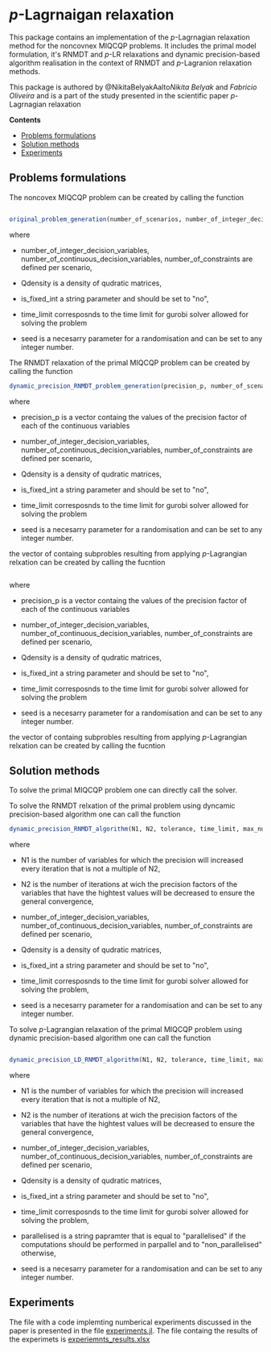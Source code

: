 # *p*-Lagrnaigan relaxation


This package contains an implementation of the *p*-Lagrnagian relaxation method for the noncovnex MIQCQP problems. It includes the primal model formulation, it's RNMDT and *p*-LR relaxations and dynamic precision-based algorithm realisation in the context of RNMDT and *p*-Lagranion relaxation methods.

This package is authored by  @NikitaBelyakAalto*Nikita Belyak* and *Fabricio Oliveira* and is a part of the study presented in the scientific paper *p*-Lagrnagian relaxation

**Contents**

<!-- TOC -->

- [Problems formulations](#problems_formulation)
- [Solution methods](#solution_methods)
- [Experiments](#experiments)

<!-- /TOC -->

## Problems formulations
The noncovex MIQCQP problem can be created by calling the function

```julia

original_problem_generation(number_of_scenarios, number_of_integer_decision_variables, number_of_continuous_decision_variables, number_of_constraints, Qdensity, is_fixed_int, time_limit, seed)

```
where

* number_of_integer_decision_variables, number_of_continuous_decision_variables, number_of_constraints are defined per scenario,

* Qdensity is a density of qudratic matrices,

* is_fixed_int a string parameter and should be set to "no",

* time_limit corresposnds to the time limit for gurobi solver allowed for solving the problem

* seed is a necesarry parameter for a randomisation and can be set to any integer number.

The RNMDT relaxation of the primal MIQCQP problem can be created by calling the function

```julia
dynamic_precision_RNMDT_problem_generation(precision_p, number_of_scenarios, number_of_integer_decision_variables, number_of_continuous_decision_variables, number_of_constraints, Qdensity, time_limit, seed)
```
where

* precision_p is a vector containg the values of the precision factor of each of the continuous variables

* number_of_integer_decision_variables, number_of_continuous_decision_variables, number_of_constraints are defined per scenario,

* Qdensity is a density of qudratic matrices,

* is_fixed_int a string parameter and should be set to "no",

* time_limit corresposnds to the time limit for gurobi solver allowed for solving the problem

* seed is a necesarry parameter for a randomisation and can be set to any integer number.

the vector of containg subprobles resulting from applying *p*-Lagrangian relxation can be created by calling the fucntion

```julia dynamic_precision_based_LD_RNDMT_problem_generation(precision_p, number_of_scenarios, number_of_integer_decision_variables, number_of_continuous_decision_variables, number_of_constraints, Qdensity, seed)
```
where

* precision_p is a vector containg the values of the precision factor of each of the continuous variables

* number_of_integer_decision_variables, number_of_continuous_decision_variables, number_of_constraints are defined per scenario,

* Qdensity is a density of qudratic matrices,

* is_fixed_int a string parameter and should be set to "no",

* time_limit corresposnds to the time limit for gurobi solver allowed for solving the problem

* seed is a necesarry parameter for a randomisation and can be set to any integer number.

the vector of containg subprobles resulting from applying *p*-Lagrangian relxation can be created by calling the fucntion

## Solution methods

To solve the primal MIQCQP problem one can directly call the solver.

To solve the RNMDT relxation of the primal problem using dyncamic precision-based algorithm one can call the function

```julia
dynamic_precision_RNMDT_algorithm(N1, N2, tolerance, time_limit, max_number_of_iterations, number_of_scenarios, number_of_integer_decision_variables, number_of_continuous_decision_variables, number_of_constraints, Qdensity, seed )
```
where

* N1 is the number of variables for which the precision will increased every iteration that is not a multiple of N2,

* N2 is the number of iterations at wich the precision factors of the variables that have the hightest values will be decreased to ensure the general convergence,

* number_of_integer_decision_variables, number_of_continuous_decision_variables, number_of_constraints are defined per scenario,

* Qdensity is a density of qudratic matrices,

* is_fixed_int a string parameter and should be set to "no",

* time_limit corresposnds to the time limit for gurobi solver allowed for solving the problem,

* seed is a necesarry parameter for a randomisation and can be set to any integer number.

To solve *p*-Lagrangian relaxation of the primal MIQCQP problem using dynamic precision-based algorithm one can call the function

```julia

dynamic_precision_LD_RNMDT_algorithm(N1, N2, tolerance, time_limit, max_number_of_iterations, number_of_scenarios, number_of_integer_decision_variables, number_of_continuous_decision_variables, number_of_constraints, Qdensity, parallelised, seed)

```

where
* N1 is the number of variables for which the precision will increased every iteration that is not a multiple of N2,

* N2 is the number of iterations at wich the precision factors of the variables that have the hightest values will be decreased to ensure the general convergence,

* number_of_integer_decision_variables, number_of_continuous_decision_variables, number_of_constraints are defined per scenario,

* Qdensity is a density of qudratic matrices,

* is_fixed_int a string parameter and should be set to "no",

* time_limit corresposnds to the time limit for gurobi solver allowed for solving the problem,

* parallelised is a string papramter that is equal to "parallelised" if the computations should be performed in parpallel and to "non_parallelised" otherwise,

* seed is a necesarry parameter for a randomisation and can be set to any integer number.

## Experiments

The file with a code implemting numberical experiments discussed in the paper is presented in the file [experiments.jl](https://github.com/NikitaBelyakAalto/p_Lagrangian_Decomposition-/blob/master/experiments/experiments.jl). The file containg the results of the experimets is [experiemnts_results.xlsx](https://github.com/NikitaBelyakAalto/p_Lagrangian_Decomposition-/blob/master/experiments/experiments_results.xlsx)

